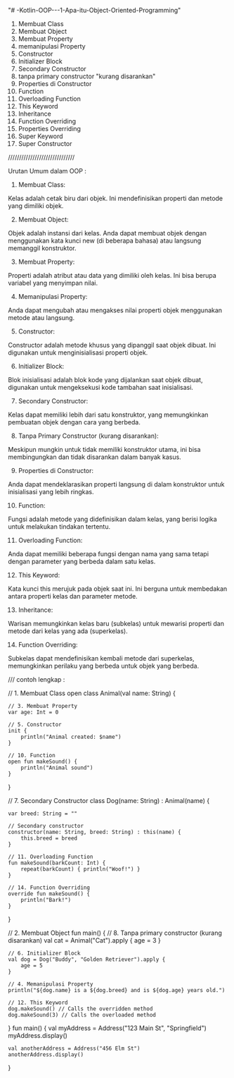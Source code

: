 "# -Kotlin-OOP---1-Apa-itu-Object-Oriented-Programming" 

1. Membuat Class
2. Membuat Object
3. Membuat Property
4. memanipulasi Property
5. Constructor
6. Initializer Block
7. Secondary Constructor
8. tanpa primary constructor "kurang disarankan"
9. Properties di Constructor
10. Function
11. Overloading Function
12. This Keyword
13. Inheritance
14. Function Overriding
15. Properties Overriding
16. Super Keyword
17. Super Constructor






//////////////////////////////

Urutan Umum dalam OOP :

1. Membuat Class:

Kelas adalah cetak biru dari objek. Ini mendefinisikan properti dan metode yang dimiliki objek.

2. Membuat Object:

Objek adalah instansi dari kelas. Anda dapat membuat objek dengan menggunakan kata kunci new (di beberapa bahasa) atau langsung memanggil konstruktor.

3. Membuat Property:

Properti adalah atribut atau data yang dimiliki oleh kelas. Ini bisa berupa variabel yang menyimpan nilai.

4. Memanipulasi Property:

Anda dapat mengubah atau mengakses nilai properti objek menggunakan metode atau langsung.

5. Constructor:

Constructor adalah metode khusus yang dipanggil saat objek dibuat. Ini digunakan untuk menginisialisasi properti objek.

6. Initializer Block:

Blok inisialisasi adalah blok kode yang dijalankan saat objek dibuat, digunakan untuk mengeksekusi kode tambahan saat inisialisasi.

7. Secondary Constructor:

Kelas dapat memiliki lebih dari satu konstruktor, yang memungkinkan pembuatan objek dengan cara yang berbeda.

8. Tanpa Primary Constructor (kurang disarankan):

Meskipun mungkin untuk tidak memiliki konstruktor utama, ini bisa membingungkan dan tidak disarankan dalam banyak kasus.

9. Properties di Constructor:

Anda dapat mendeklarasikan properti langsung di dalam konstruktor untuk inisialisasi yang lebih ringkas.

10. Function:

Fungsi adalah metode yang didefinisikan dalam kelas, yang berisi logika untuk melakukan tindakan tertentu.

11. Overloading Function:

Anda dapat memiliki beberapa fungsi dengan nama yang sama tetapi dengan parameter yang berbeda dalam satu kelas.

12. This Keyword:

Kata kunci this merujuk pada objek saat ini. Ini berguna untuk membedakan antara properti kelas dan parameter metode.

13. Inheritance:

Warisan memungkinkan kelas baru (subkelas) untuk mewarisi properti dan metode dari kelas yang ada (superkelas).

14. Function Overriding:

Subkelas dapat mendefinisikan kembali metode dari superkelas, memungkinkan perilaku yang berbeda untuk objek yang berbeda.


/// contoh lengkap : 

// 1. Membuat Class
open class Animal(val name: String) {

    // 3. Membuat Property
    var age: Int = 0

    // 5. Constructor
    init {
        println("Animal created: $name")
    }

    // 10. Function
    open fun makeSound() {
        println("Animal sound")
    }
}

// 7. Secondary Constructor
class Dog(name: String) : Animal(name) {
    
    var breed: String = ""

    // Secondary constructor
    constructor(name: String, breed: String) : this(name) {
        this.breed = breed
    }

    // 11. Overloading Function
    fun makeSound(barkCount: Int) {
        repeat(barkCount) { println("Woof!") }
    }

    // 14. Function Overriding
    override fun makeSound() {
        println("Bark!")
    }
}

// 2. Membuat Object
fun main() {
    // 8. Tanpa primary constructor (kurang disarankan)
    val cat = Animal("Cat").apply {
        age = 3
    }

    // 6. Initializer Block
    val dog = Dog("Buddy", "Golden Retriever").apply {
        age = 5
    }

    // 4. Memanipulasi Property
    println("${dog.name} is a ${dog.breed} and is ${dog.age} years old.")

    // 12. This Keyword
    dog.makeSound() // Calls the overridden method
    dog.makeSound(3) // Calls the overloaded method
}
fun main() {
    val myAddress = Address("123 Main St", "Springfield")
    myAddress.display()

    val anotherAddress = Address("456 Elm St")
    anotherAddress.display()
}